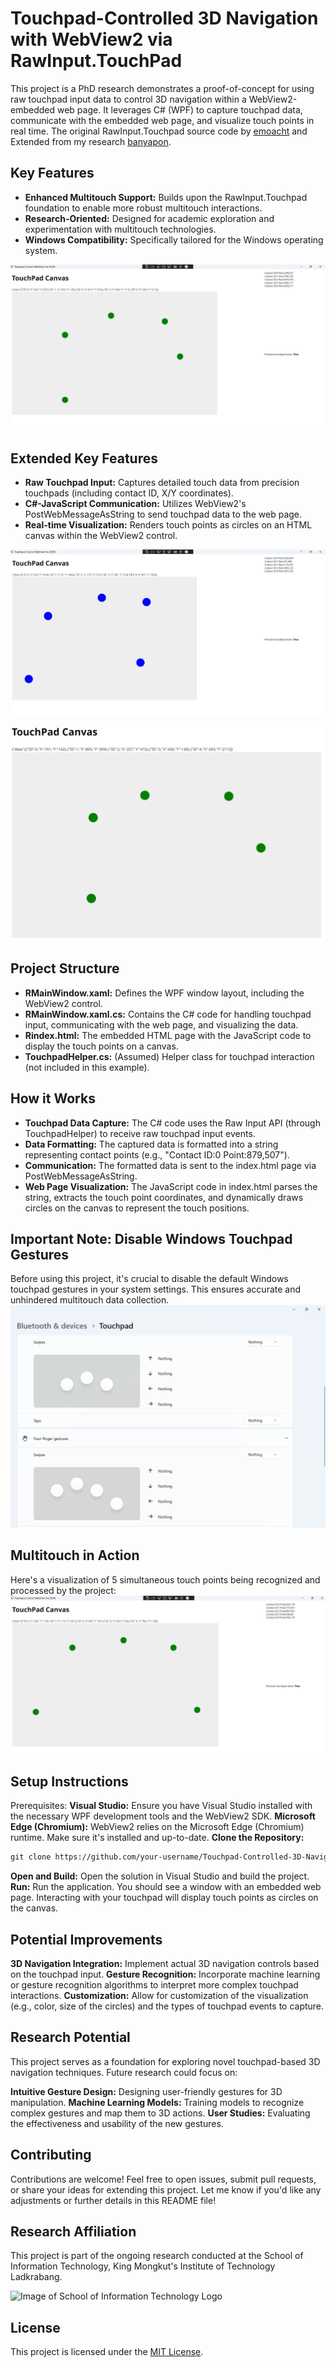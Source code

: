 # Touchpad-Controlled 3D Navigation with WebView2 via RawInput.TouchPad

This project is a PhD research demonstrates a proof-of-concept for using raw touchpad input data to control 3D navigation within a WebView2-embedded web page. It leverages C# (WPF) to capture touchpad data, communicate with the embedded web page, and visualize touch points in real time.
The original RawInput.Touchpad source code by [emoacht](https://github.com/emoacht/RawInput.Touchpad) and Extended from my research [banyapon](https://github.com/banyapon/RawInputTouchPadWindows).

## Key Features
* **Enhanced Multitouch Support:**  Builds upon the RawInput.Touchpad foundation to enable more robust multitouch interactions.
* **Research-Oriented:** Designed for academic exploration and experimentation with multitouch technologies.
* **Windows Compatibility:** Specifically tailored for the Windows operating system.

![Image of This Application](https://github.com/banyapon/RawInputWebViewJSONTouch/blob/main/images/pic1.png?raw=true)

## Extended Key Features
* **Raw Touchpad Input:** Captures detailed touch data from precision touchpads (including contact ID, X/Y coordinates).
* **C#-JavaScript Communication:** Utilizes WebView2's PostWebMessageAsString to send touchpad data to the web page.
* **Real-time Visualization:** Renders touch points as circles on an HTML canvas within the WebView2 control.

![Image of This Application](https://github.com/banyapon/RawInputWebViewJSONTouch/blob/main/images/pic2.png?raw=true)

![Image of This Application](https://github.com/banyapon/RawInputWebViewJSONTouch/blob/main/images/pic3.png?raw=true)

## Project Structure
* **RMainWindow.xaml:** Defines the WPF window layout, including the WebView2 control.
* **RMainWindow.xaml.cs:** Contains the C# code for handling touchpad input, communicating with the web page, and visualizing the data.
* **Rindex.html:** The embedded HTML page with the JavaScript code to display the touch points on a canvas.
* **TouchpadHelper.cs:** (Assumed) Helper class for touchpad interaction (not included in this example).

## How it Works
* **Touchpad Data Capture:** The C# code uses the Raw Input API (through TouchpadHelper) to receive raw touchpad input events.
* **Data Formatting:** The captured data is formatted into a string representing contact points (e.g., "Contact ID:0 Point:879,507").
* **Communication:** The formatted data is sent to the index.html page via PostWebMessageAsString.
* **Web Page Visualization:** The JavaScript code in index.html parses the string, extracts the touch point coordinates, and dynamically draws circles on the canvas to represent the touch positions.

## Important Note: Disable Windows Touchpad Gestures

Before using this project, it's crucial to disable the default Windows touchpad gestures in your system settings. This ensures accurate and unhindered multitouch data collection.
![Image of Windows Touchpad Gesture Settings](https://github.com/banyapon/RawInputTouchPadWindows/blob/main/screenA.png?raw=true)

## Multitouch in Action

Here's a visualization of 5 simultaneous touch points being recognized and processed by the project:
![Image of This Application](https://github.com/banyapon/RawInputWebViewJSONTouch/blob/main/images/pic4.png?raw=true)

## Setup Instructions
Prerequisites:
**Visual Studio:** Ensure you have Visual Studio installed with the necessary WPF development tools and the WebView2 SDK.
**Microsoft Edge (Chromium):** WebView2 relies on the Microsoft Edge (Chromium) runtime. Make sure it's installed and up-to-date.
**Clone the Repository:**

```html
git clone https://github.com/your-username/Touchpad-Controlled-3D-Navigation.git
```
**Open and Build:** Open the solution in Visual Studio and build the project.
**Run:** Run the application. You should see a window with an embedded web page. Interacting with your touchpad will display touch points as circles on the canvas.

## Potential Improvements
**3D Navigation Integration:** Implement actual 3D navigation controls based on the touchpad input.
**Gesture Recognition:** Incorporate machine learning or gesture recognition algorithms to interpret more complex touchpad interactions.
**Customization:** Allow for customization of the visualization (e.g., color, size of the circles) and the types of touchpad events to capture.

## Research Potential
This project serves as a foundation for exploring novel touchpad-based 3D navigation techniques. Future research could focus on:

**Intuitive Gesture Design:** Designing user-friendly gestures for 3D manipulation.
**Machine Learning Models:** Training models to recognize complex gestures and map them to 3D actions.
**User Studies:** Evaluating the effectiveness and usability of the new gestures.

## Contributing

Contributions are welcome! Feel free to open issues, submit pull requests, or share your ideas for extending this project. Let me know if you'd like any adjustments or further details in this README file!

## Research Affiliation

This project is part of the ongoing research conducted at the School of Information Technology, King Mongkut's Institute of Technology Ladkrabang.

![Image of School of Information Technology Logo](https://encrypted-tbn0.gstatic.com/images?q=tbn:ANd9GcS5b-D1sOtWlEknmbzk-dSl8WRjjl3bcXXwk-0I_qBxhvvb4HPYpaHWUC5vHWnlySdmEg&usqp=CAU)

## License

This project is licensed under the [MIT License](LICENSE). 
